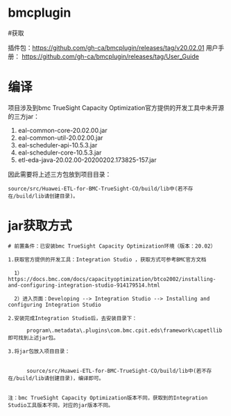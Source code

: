 # bmcplugin

#获取

插件包：https://github.com/gh-ca/bmcplugin/releases/tag/v20.02.01
用户手册： https://github.com/gh-ca/bmcplugin/releases/tag/User_Guide

# 编译

项目涉及到bmc TrueSight Capacity Optimization官方提供的开发工具中未开源的三方jar：

 1. eal-common-core-20.02.00.jar
 2. eal-common-util-20.02.00.jar
 3. eal-scheduler-api-10.5.3.jar
 4. eal-scheduler-core-10.5.3.jar
 5. etl-eda-java-20.02.00-20200202.173825-157.jar

因此需要将上述三方包放到项目目录：
    
    source/src/Huawei-ETL-for-BMC-TrueSight-CO/build/lib中(若不存在/build/lib请创建目录)。

# jar获取方式
  
  
    # 前置条件：已安装bmc TrueSight Capacity Optimization环境（版本：20.02）

    1.获取官方提供的开发工具：Integration Studio ，获取方式可参考BMC官方文档

      1）https://docs.bmc.com/docs/capacityoptimization/btco2002/installing-and-configuring-integration-studio-914179514.html
      
      2）进入页面：Developing --> Integration Studio --> Installing and configuring Integration Studio 

    2.安装完成Integration Studio后，去安装目录下：
    
          program\.metadata\.plugins\com.bmc.cpit.eds\framework\capetllib即可找到上述jar包。

    3.将jar包放入项目目录：
    

          source/src/Huawei-ETL-for-BMC-TrueSight-CO/build/lib中(若不存在/build/lib请创建目录)，编译即可。

    
    注：bmc TrueSight Capacity Optimization版本不同，获取到的Integration Studio工具版本不同，对应的jar版本不同。
  

